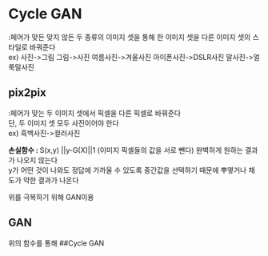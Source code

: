 # Cycle GAN
:페어가 맞든 맞지 않든 두 종류의 이미지 셋을 통해 한 이미지 셋을 다른 이미지 셋의 스타일로 바꿔준다  
ex) 사진->그림 그림->사진 여름사진->겨울사진 아이폰사진->DSLR사진 말사진->얼룩말사진  

## pix2pix
:페어가 맞는 두 이미지 셋에서 픽셀을 다른 픽셀로 바꿔준다  
단, 두 이미지 셋 모두 사진이어야 한다  
ex) 흑백사진->컬러사진  

<strong> 손실함수 : </strong> S(x,y) ||y-G(X)||1 (이미지 픽셀들의 값을 서로 뺀다)
완벽하게 원하는 결과가 나오지 않는다  
y가 어떤 것이 나와도 정답에 가까울 수 있도록 중간값을 선택하기 때문에 뿌옇거나 채도가 약한 결과가 나온다  
  
위를 극복하기 위해 GAN이용  
  
## GAN
위의 함수를 통해 
##Cycle GAN
